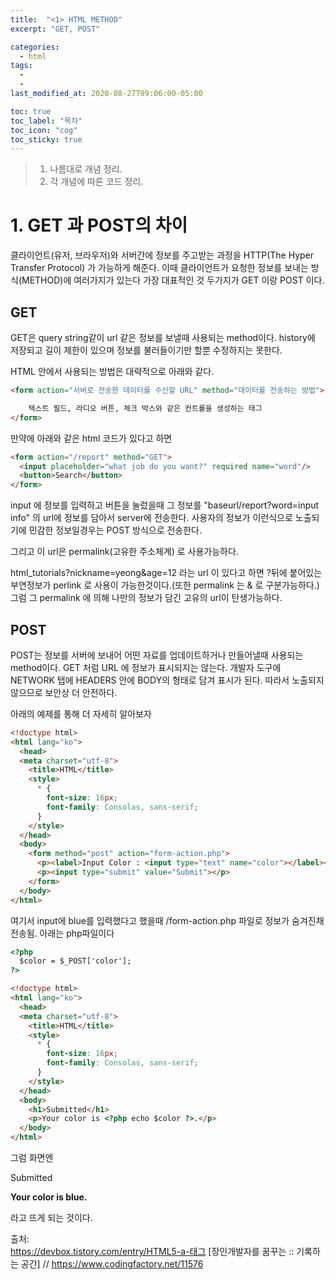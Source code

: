 ```yaml
---
title:  "<1> HTML METHOD"
excerpt: "GET, POST"

categories:
  - html
tags:
  - 
  - 
last_modified_at: 2020-08-27T09:06:00-05:00

toc: true
toc_label: "목차"
toc_icon: "cog"
toc_sticky: true
---
```


> 1. 나름대로 개념 정리.  
> 2. 각 개념에 따른 코드 정리.  


# 1. GET 과 POST의 차이
클라이언트(유저, 브라우저)와 서버간에 정보를 주고받는 과정을 HTTP(The Hyper Transfer Protocol) 가 가능하게 해준다. 이때 클라이언트가 요청한 정보를 보내는 방식(METHOD)에 여러가지가 있는다 가장 대표적인 것 두가지가 GET 이랑 POST 이다.

## GET 
GET은 query string같이 url 같은 정보를 보낼때 사용되는 method이다. history에 저장되고 길이 제한이 있으며 정보를 불러들이기만 할뿐 수정하지는 못한다.

HTML 안에서 사용되는 방법은 대략적으로 아래와 같다. 

```html
<form action="서버로 전송한 데이터를 수신할 URL" method="데이터를 전송하는 방법">

    텍스트 필드, 라디오 버튼, 체크 박스와 같은 컨트롤을 생성하는 태그
</form>
```

만약에 아래와 같은 html 코드가 있다고 하면

```html
<form action="/report" method="GET">
  <input placeholder="what job do you want?" required name="word"/> 
  <button>Search</button> 
</form>
```

input 에 정보를 입력하고 버튼을 눌렀을때 그 정보를 "baseurl/report?word=input info" 의 url에 정보를 담아서 server에 전송한다. 사용자의 정보가 이런식으로 노출되기에 민감한 정보일경우는 POST 방식으로 전송한다.

그리고 이 url은 permalink(고유한 주소체계) 로 사용가능하다. 

html_tutorials?nickname=yeong&age=12 라는 url 이 있다고 하면 ?뒤에 붙어있는 부연정보가 perlink 로 사용이 가능한것이다.(또한 permalink 는 & 로 구분가능하다.) 그럼 그 permalink 에 의해 나만의 정보가 담긴 고유의 url이 탄생가능하다.


## POST
POST는 정보를 서버에 보내어 어떤 자료를 업데이트하거나 만들어낼때 사용되는 method이다. GET 처럼 URL 에 정보가 표시되지는 않는다. 개발자 도구에 NETWORK 탭에 HEADERS 안에 BODY의 형태로 담겨 표시가 된다. 따라서 노출되지 않으므로 보안상 더 안전하다.

아래의 예제를 통해 더 자세히 알아보자

```html
<!doctype html>
<html lang="ko">
  <head>
  <meta charset="utf-8">
    <title>HTML</title>
    <style>
      * {
        font-size: 16px;
        font-family: Consolas, sans-serif;
      }
    </style>
  </head>
  <body>
    <form method="post" action="form-action.php">
      <p><label>Input Color : <input type="text" name="color"></label></p>
      <p><input type="submit" value="Submit"></p>
    </form>
  </body>
</html>
```

여기서 input에 blue를 입력했다고 했을때 /form-action.php 파일로 정보가 숨겨진채 전송됨. 아래는 php파일이다

```html
<?php
  $color = $_POST['color']; 
?>

<!doctype html>
<html lang="ko">
  <head>
  <meta charset="utf-8">
    <title>HTML</title>
    <style>
      * {
        font-size: 16px;
        font-family: Consolas, sans-serif;
      }
    </style>
  </head>
  <body>
    <h1>Submitted</h1>
    <p>Your color is <?php echo $color ?>.</p>
  </body>
</html>
```

그럼 화면엔 

Submitted  

**Your color is blue.** 

라고 뜨게 되는 것이다.



출처:  
 https://devbox.tistory.com/entry/HTML5-a-태그 [장인개발자를 꿈꾸는 :: 기록하는 공간] // 
 https://www.codingfactory.net/11576




